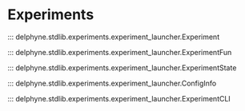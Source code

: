 # Experiments

::: delphyne.stdlib.experiments.experiment_launcher.Experiment

::: delphyne.stdlib.experiments.experiment_launcher.ExperimentFun

::: delphyne.stdlib.experiments.experiment_launcher.ExperimentState

::: delphyne.stdlib.experiments.experiment_launcher.ConfigInfo

::: delphyne.stdlib.experiments.experiment_launcher.ExperimentCLI
